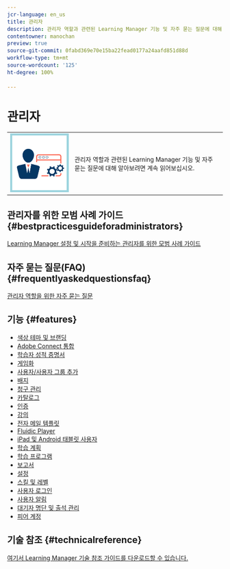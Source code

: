 ```yaml
---
jcr-language: en_us
title: 관리자
description: 관리자 역할과 관련된 Learning Manager 기능 및 자주 묻는 질문에 대해 알아보려면 계속 읽어보십시오.
contentowner: manochan
preview: true
source-git-commit: 0fabd369e70e15ba22fead0177a24aafd851d88d
workflow-type: tm+mt
source-wordcount: '125'
ht-degree: 100%

---
```




# 관리자

<table> 
 <tbody>
  <tr> 
   <td><img src="assets/administrator2.png"></td> 
   <td><p>관리자 역할과 관련된 Learning Manager 기능 및 자주 묻는 질문에 대해 알아보려면 계속 읽어보십시오. </p></td> 
  </tr> 
 </tbody>
</table>

## 관리자를 위한 모범 사례 가이드 {#bestpracticesguideforadministrators}

[Learning Manager 설정 및 시작을 준비하는 관리자를 위한 모범 사례 가이드](administrators/getting-started.md)

## 자주 묻는 질문(FAQ) {#frequentlyaskedquestionsfaq}

[관리자 역할을 위한 자주 묻는 질문](administrators/frequently-asked-questions-for-administrators.md)

## 기능 {#features}

* [색상 테마 및 브랜딩](administrators/feature-summary/themes.md)
* [Adobe Connect 통합](administrators/feature-summary/adobeconnect-integration.md)
* [학습자 성적 증명서](/help/migrated/administrators/feature-summary/learner-transcripts.md)
* [게임화](administrators/feature-summary/gamification.md)
* [사용자/사용자 그룹 추가](administrators/feature-summary/add-users-user-groups.md)
* [배지](administrators/feature-summary/badges.md)
* [청구 관리](administrators/feature-summary/billing-management.md)
* [카탈로그](administrators/feature-summary/catalogs.md)
* [인증](administrators/feature-summary/certifications.md)
* [강의](administrators/feature-summary/courses.md)
* [전자 메일 템플릿](administrators/feature-summary/email-templates.md)
* [Fluidic Player](administrators/feature-summary/fluidic-player.md)
* [iPad 및 Android 태블릿 사용자](administrators/feature-summary/ipad-android-tablet-users.md)
* [학습 계획](administrators/feature-summary/learning-plans.md)
* [학습 프로그램](administrators/feature-summary/learning-programs.md)
* [보고서](administrators/feature-summary/reports.md)
* [설정](administrators/feature-summary/settings.md)
* [스킬 및 레벨](administrators/feature-summary/skills-levels.md)
* [사용자 로그인](administrators/feature-summary/user-login.md)
* [사용자 알림](administrators/feature-summary/user-notifications.md)
* [대기자 명단 및 출석 관리](administrators/feature-summary/waitlist-attendance-management.md)
* [피어 계정](administrators/feature-summary/peer-account.md)

## 기술 참조 {#technicalreference}

[여기서 Learning Manager 기술 참조 가이드를 다운로드할 수 있습니다.](assets/technicaloverview.pdf)
